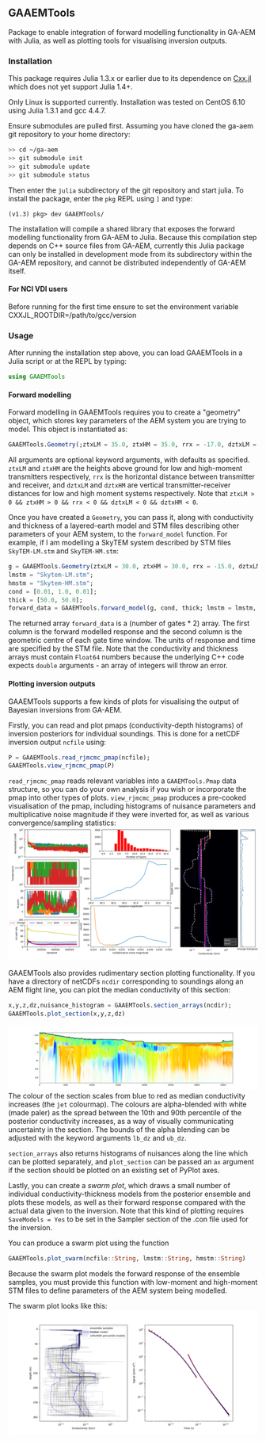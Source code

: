 ## GAAEMTools

Package to enable integration of forward modelling functionality in GA-AEM with Julia, as well as plotting tools for visualising inversion outputs.

### Installation

This package requires Julia 1.3.x or earlier due to its dependence on [Cxx.jl](https://github.com/JuliaInterop/Cxx.jl/) which does not yet support Julia 1.4+.

Only Linux is supported currently. Installation was tested on CentOS 6.10 using Julia 1.3.1 and gcc 4.4.7. 

Ensure submodules are pulled first. Assuming you have cloned the ga-aem git repository to your home directory:
```bash script
>> cd ~/ga-aem 
>> git submodule init 
>> git submodule update 
>> git submodule status 
```

Then enter the `julia` subdirectory of the git repository and start julia. To install the package, enter the `pkg` REPL using `]` and type:
```
(v1.3) pkg> dev GAAEMTools/
```
The installation will compile a shared library that exposes the forward modelling functionality from GA-AEM to Julia. Because this compilation step depends on C++ source files from GA-AEM, currently this Julia package can only be installed in development mode from its subdirectory within the GA-AEM repository, and cannot be distributed independently of GA-AEM itself.

#### For NCI VDI users
Before running for the first time ensure to set the environment variable CXXJL_ROOTDIR=/path/to/gcc/version

### Usage

After running the installation step above, you can load GAAEMTools in a Julia script or at the REPL by typing:
```julia
using GAAEMTools
```

#### Forward modelling
Forward modelling in GAAEMTools requires you to create a "geometry" object, which stores key parameters of the AEM system you are trying to model. This object is instantiated as:
```julia
GAAEMTools.Geometry(;ztxLM = 35.0, ztxHM = 35.0, rrx = -17.0, dztxLM = 2.0, dztxHM = 0.2)
```
All arguments are optional keyword arguments, with defaults as specified. `ztxLM` and `ztxHM` are the heights above ground for low and high-moment transmitters respectively, `rrx` is the horizontal distance between transmitter and receiver, and `dztxLM` and `dztxHM` are vertical transmitter-receiver distances for low and high moment systems respectively. Note that `ztxLM > 0 && ztxHM > 0 && rrx < 0 && dztxLM < 0 && dztxHM < 0`.

Once you have created a `Geometry`, you can pass it, along with conductivity and thickness of a layered-earth model and STM files describing other parameters of your AEM system, to the `forward_model` function. For example, if I am modelling a SkyTEM system described by STM files `SkyTEM-LM.stm` and `SkyTEM-HM.stm`:

```julia
g = GAAEMTools.Geometry(ztxLM = 30.0, ztxHM = 30.0, rrx = -15.0, dztxLM = 2.0, dztxHM = 0.2);
lmstm = "Skytem-LM.stm";
hmstm = "Skytem-HM.stm";
cond = [0.01, 1.0, 0.01];
thick = [50.0, 50.0];
forward_data = GAAEMTools.forward_model(g, cond, thick; lmstm = lmstm, hmstm = hmstm)
```
The returned array `forward_data` is a (number of gates * 2) array. The first column is the forward modelled response and the second column is the geometric centre of each gate time window. The units of response and time are specified by the STM file.
Note that the conductivity and thickness arrays must contain `Float64` numbers because the underlying C++ code expects `double` arguments - an array of integers will throw an error.


#### Plotting inversion outputs
GAAEMTools supports a few kinds of plots for visualising the output of Bayesian inversions from GA-AEM.

Firstly, you can read and plot pmaps (conductivity-depth histograms) of inversion posteriors for individual soundings. This is done for a netCDF inversion output `ncfile` using:
```julia
P = GAAEMTools.read_rjmcmc_pmap(ncfile);
GAAEMTools.view_rjmcmc_pmap(P)
```
`read_rjmcmc_pmap` reads relevant variables into a `GAAEMTools.Pmap` data structure, so you can do your own analysis if you wish or incorporate the pmap into other types of plots. `view_rjmcmc_pmap` produces a pre-cooked visualisation of the pmap, including histograms of nuisance parameters and multiplicative noise magnitude if they were inverted for, as well as various convergence/sampling statistics:
![pmap_example](images/pmap_example.png)

GAAEMTools also provides rudimentary section plotting functionality. If you have a directory of netCDFs `ncdir` corresponding to soundings along an AEM flight line, you can plot the median conductivity of this section:
```julia
x,y,z,dz,nuisance_histogram = GAAEMTools.section_arrays(ncdir);
GAAEMTools.plot_section(x,y,z,dz)
```
![section_example](images/section_example.png)
The colour of the section scales from blue to red as median conductivity increases (the `jet` colourmap). The colours are alpha-blended with white (made paler) as the spread between the 10th and 90th percentile of the posterior conductivity increases, as a way of visually communicating uncertainty in the section. The bounds of the alpha blending can be adjusted with the keyword arguments `lb_dz` and `ub_dz`.

`section_arrays` also returns histograms of nuisances along the line which can be plotted separately, and `plot_section` can be passed an `ax` argument if the section should be plotted on an existing set of PyPlot axes.

Lastly, you can create a _swarm plot_, which draws a small number of individual conductivity-thickness models from the posterior ensemble and plots these models, as well as their forward response compared with the actual data given to the inversion. Note that this kind of plotting requires `SaveModels = Yes` to be set in the Sampler section of the .con file used for the inversion.

You can produce a swarm plot using the function
```julia
GAAEMTools.plot_swarm(ncfile::String, lmstm::String, hmstm::String)
```
Because the swarm plot models the forward response of the ensemble samples, you must provide this function with low-moment and high-moment STM files to define parameters of the AEM system being modelled.

The swarm plot looks like this:
![swarm_image](images/swarm_example.png)